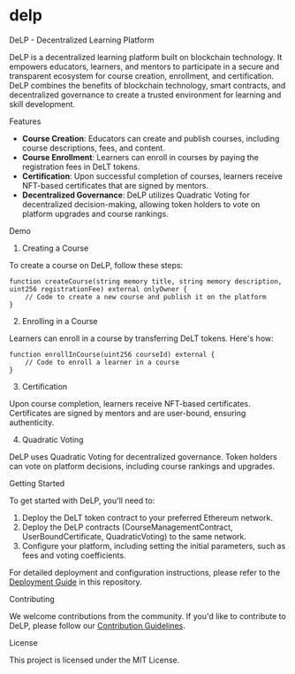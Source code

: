 # delp
DeLP - Decentralized Learning Platform

DeLP is a decentralized learning platform built on blockchain technology. It empowers educators, learners, and mentors to participate in a secure and transparent ecosystem for course creation, enrollment, and certification. DeLP combines the benefits of blockchain technology, smart contracts, and decentralized governance to create a trusted environment for learning and skill development.

Features

- **Course Creation**: Educators can create and publish courses, including course descriptions, fees, and content.
- **Course Enrollment**: Learners can enroll in courses by paying the registration fees in DeLT tokens.
- **Certification**: Upon successful completion of courses, learners receive NFT-based certificates that are signed by mentors.
- **Decentralized Governance**: DeLP utilizes Quadratic Voting for decentralized decision-making, allowing token holders to vote on platform upgrades and course rankings.

Demo

1. Creating a Course

To create a course on DeLP, follow these steps:

```solidity
function createCourse(string memory title, string memory description, uint256 registrationFee) external onlyOwner {
    // Code to create a new course and publish it on the platform
}
```

2. Enrolling in a Course

Learners can enroll in a course by transferring DeLT tokens. Here's how:

```solidity
function enrollInCourse(uint256 courseId) external {
    // Code to enroll a learner in a course
}
```

 3. Certification

Upon course completion, learners receive NFT-based certificates. Certificates are signed by mentors and are user-bound, ensuring authenticity.

4. Quadratic Voting

DeLP uses Quadratic Voting for decentralized governance. Token holders can vote on platform decisions, including course rankings and upgrades.

Getting Started

To get started with DeLP, you'll need to:

1. Deploy the DeLT token contract to your preferred Ethereum network.
2. Deploy the DeLP contracts (CourseManagementContract, UserBoundCertificate, QuadraticVoting) to the same network.
3. Configure your platform, including setting the initial parameters, such as fees and voting coefficients.

For detailed deployment and configuration instructions, please refer to the [Deployment Guide](deployment-guide.md) in this repository.

Contributing

We welcome contributions from the community. If you'd like to contribute to DeLP, please follow our [Contribution Guidelines](CONTRIBUTING.md).

License

This project is licensed under the MIT License.

